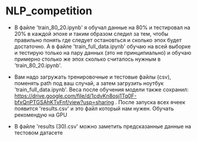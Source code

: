# NLP_competition

* В файле 'train_80_20.ipynb' я обучал данные на 80% и тестировал на 20% в каждой эпохе и таким образом следил за тем, чтобы правильно понять где следует остановться и сколько эпох будет достаточно. А в файле 'train_full_data.ipynb' обучаю на всей выборке и тестирую только на пару данных (это не принципиально) и обучаю примерно столько же эпох сколько считалось нужным в 'train_80_20.ipynb'.

* Вам надо загружать тренировочные и тестовые файлы (csv), поменять path под ваш случай, а затем загрузить ноутбук 'train_full_data.ipynb'. Веса после обучения модели также сохранил: https://drive.google.com/file/d/1cdvKn8osj1Tq0F-bfxQnPTGSAhKTvFnf/view?usp=sharing . После запуска всех ячеек появится 'results.csv' и это файл который нам нужен. Обучать рекомендую на GPU

* В файле 'results (30).csv' можно заметить предсказанные данные на тестовом датасете
  

